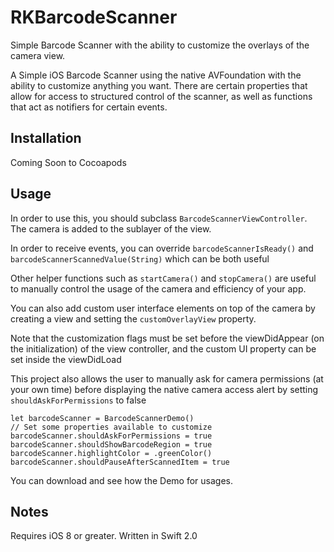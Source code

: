 # RKBarcodeScanner
Simple Barcode Scanner with the ability to customize the overlays of the camera view. 

A Simple iOS Barcode Scanner using the native AVFoundation with the ability to customize
anything you want. There are certain properties that allow for access to structured
control of the scanner, as well as functions that act as notifiers for certain events.

## Installation

Coming Soon to Cocoapods

## Usage

In order to use this, you should subclass `BarcodeScannerViewController`. The camera is
added to the sublayer of the view.

In order to receive events, you can override `barcodeScannerIsReady()` and 
`barcodeScannerScannedValue(String)` which can be both useful

Other helper functions such as `startCamera()` and `stopCamera()` are useful to manually
control the usage of the camera and efficiency of your app.

You can also add custom user interface elements on top of the camera by creating a view
and setting the `customOverlayView` property.

Note that the customization flags must be set before the viewDidAppear (on the initialization)
of the view controller, and the custom UI property can be set inside the viewDidLoad

This project also allows the user to manually ask for camera permissions (at your own time)
before displaying the native camera access alert by setting `shouldAskForPermissions` to false

    let barcodeScanner = BarcodeScannerDemo()
	// Set some properties available to customize
	barcodeScanner.shouldAskForPermissions = true
	barcodeScanner.shouldShowBarcodeRegion = true
	barcodeScanner.highlightColor = .greenColor()
	barcodeScanner.shouldPauseAfterScannedItem = true

You can download and see how the Demo for usages.

## Notes
Requires iOS 8 or greater. Written in Swift 2.0